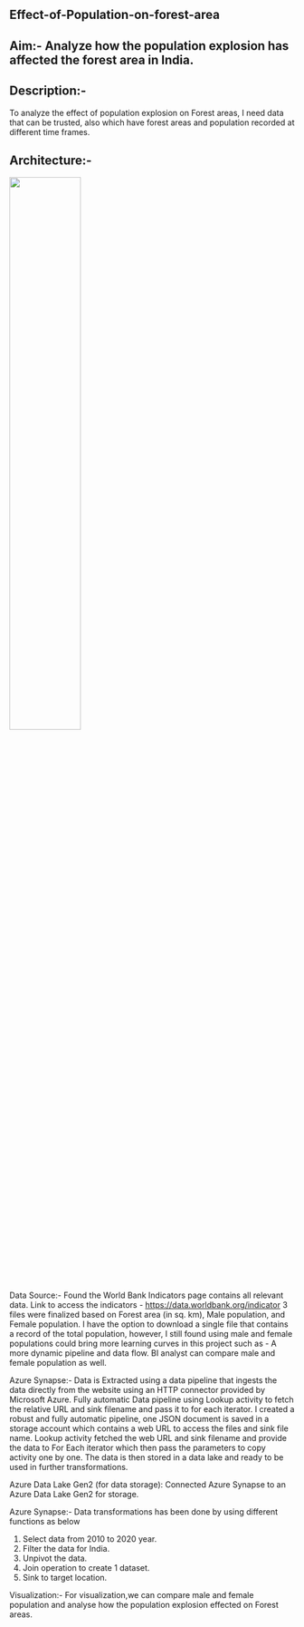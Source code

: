 ## Effect-of-Population-on-forest-area

## Aim:- Analyze how the population explosion has affected the forest area in India.

## Description:- 
To analyze the effect of population explosion on Forest areas, I need data that can be trusted, also which have forest areas and population recorded at different time frames.

## Architecture:-

<img src="/Imags/Architecture of effect of Population on forest area Data Engineering Project.JPG" width="50%">

Data Source:- Found the World Bank Indicators page contains all relevant data.
Link to access the indicators - https://data.worldbank.org/indicator
3 files were finalized based on Forest area (in sq. km), Male population, and Female population.
I have the option to download a single file that contains a record of the total population, however, I still found using male and female populations could bring more learning curves in this project such as -
A more dynamic pipeline and data flow.
BI analyst can compare male and female population as well.

Azure Synapse:- Data is Extracted using a data pipeline that ingests the data directly from the website using an HTTP connector provided by Microsoft Azure.
Fully automatic Data pipeline using Lookup activity to fetch the relative URL and sink filename and pass it to for each iterator.
I created a robust and fully automatic pipeline, one JSON document is saved in a storage account which contains a web URL to access the files and sink file name.
Lookup activity fetched the web URL and sink filename and provide the data to For Each iterator which then pass the parameters to copy activity one by one.
The data is then stored in a data lake and ready to be used in further transformations.

Azure Data Lake Gen2 (for data storage): Connected Azure Synapse to an Azure Data Lake Gen2 for storage.

Azure Synapse:- Data transformations has been done by using different functions as below
1. Select data from 2010 to 2020 year.
2. Filter the data for India.
3. Unpivot the data.
4. Join operation to create 1 dataset.
5. Sink to target location.

Visualization:- For visualization,we can compare male and female population and analyse how the population explosion effected on Forest areas.
